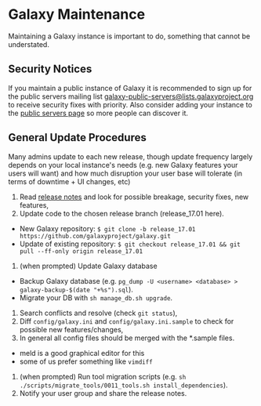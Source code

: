# Galaxy Maintenance

Maintaining a Galaxy instance is important to do, something that cannot be understated. 

## Security Notices

If you maintain a public instance of Galaxy it is recommended to sign up for the public servers mailing list [galaxy-public-servers@lists.galaxyproject.org](galaxy-public-servers@lists.galaxyproject.org) to receive security fixes with priority. Also consider adding your instance to the [public servers page](/src/public-galaxy-servers/index.md) so more people can discover it.

## General Update Procedures

Many admins update to each new release, though update frequency largely depends on your local instance's needs (e.g. new Galaxy features your users will want) and how much disruption your user base will tolerate (in terms of downtime + UI changes, etc)

1. Read [release notes](/src/docs/index.md#releases) and look for possible breakage, security fixes, new features,
1. Update code to the chosen release branch (release_17.01 here).
 * New Galaxy repository: `$ git clone -b release_17.01 https://github.com/galaxyproject/galaxy.git`
 * Update of existing repository: `$ git checkout release_17.01 && git pull --ff-only origin release_17.01`
1. (when prompted) Update Galaxy database
 * Backup Galaxy database (e.g. `pg_dump -U <username> <database> > galaxy-backup-$(date "+%s").sql`).
 * Migrate your DB with `sh manage_db.sh upgrade`.
1. Search conflicts and resolve (check `git status`),
1. Diff `config/galaxy.ini` and `config/galaxy.ini.sample` to check for possible new features/changes,
1. In general all config files should be merged with the *.sample files.
  * meld is a good graphical editor for this
  * some of us prefer something like `vimdiff`
1. (when prompted) Run tool migration scripts (e.g. `sh ./scripts/migrate_tools/0011_tools.sh install_dependencies`).
1. Notify your user group and share the release notes.

